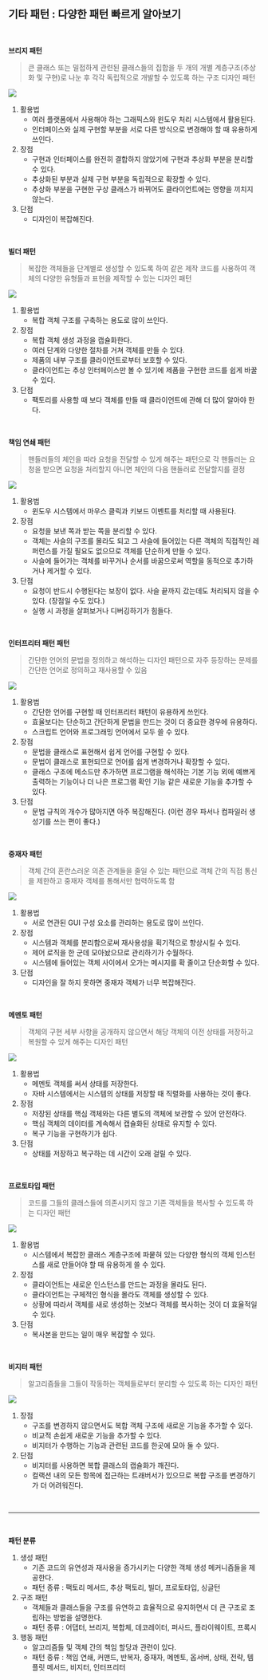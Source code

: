 **기타 패턴 : 다양한 패턴 빠르게 알아보기**
----
<br>

**브리지 패턴**
> 큰 클래스 또는 밀접하게 관련된 클래스들의 집합을 두 개의 개별 계층구조(추상화 및 구현)로 나눈 후 각각 독립적으로 개발할 수 있도록 하는 구조 디자인 패턴

<img src = "https://blog.kakaocdn.net/dn/dD0SuR/btqwsXr3dGN/gcLPkY2KvJOiW1nqUGkQsk/img.png">

1. 활용법
   * 여러 플랫폼에서 사용해야 하는 그래픽스와 윈도우 처리 시스템에서 활용된다.
   * 인터페이스와 실제 구현할 부분을 서로 다른 방식으로 변경해야 할 때 유용하게 쓰인다.
2. 장점
   * 구현과 인터페이스를 완전히 결합하지 않았기에 구현과 추상화 부분을 분리할 수 있다.
   * 추상화된 부분과 실제 구현 부분을 독립적으로 확장할 수 있다.
   * 추상화 부분을 구현한 구상 클래스가 바뀌어도 클라이언트에는 영향을 끼치지 않는다.
3. 단점
   * 디자인이 복잡해진다.


<br>

**빌더 패턴**
> 복잡한 객체들을 단계별로 생성할 수 있도록 하여 같은 제작 코드를 사용하여 객체의 다양한 유형들과 표현을 제작할 수 있는 디자인 패턴

<img src = "https://images.velog.io/images/hero6027/post/dbbe5291-54a9-4324-b2a3-34df05096f42/builderGof.png">

1. 활용법
   * 복합 객체 구조를 구축하는 용도로 많이 쓰인다.
2. 장점
   * 복합 객체 생성 과정을 캡슐화한다.
   * 여러 단계와 다양한 절차를 거쳐 객체를 만들 수 있다.
   * 제품의 내부 구조를 클라이언트로부터 보호할 수 있다.
   * 클라이언트는 추상 인터페이스만 볼 수 있기에 제품을 구현한 코드를 쉽게 바꿀 수 있다.
3. 단점
   * 팩토리를 사용할 때 보다 객체를 만들 때 클라이언트에 관해 더 많이 알아야 한다.


<br>

**책임 연쇄 패턴**
> 핸들러들의 체인을 따라 요청을 전달할 수 있게 해주는 패턴으로 각 핸들러는 요청을 받으면 요청을 처리할지 아니면 체인의 다음 핸들러로 전달할지를 결정

<img src = "https://t1.daumcdn.net/cfile/tistory/2503383F572056D303">

1. 활용법
   * 윈도우 시스템에서 마우스 클릭과 키보드 이벤트를 처리할 때 사용된다.
2. 장점
   * 요청을 보낸 쪽과 받는 쪽을 분리할 수 있다.
   * 객체는 사슬의 구조를 몰라도 되고 그 사슬에 들어있는 다른 객체의 직접적인 레퍼런스를 가질 필요도 없으므로 객체를 단순하게 만들 수 있다.
   * 사슬에 들어가는 객체를 바꾸거나 순서를 바꿈으로써 역할을 동적으로 추가하거나 제거할 수 있다.
3. 단점
   * 요청이 반드시 수행된다는 보장이 없다. 사슬 끝까지 갔는데도 처리되지 않을 수 있다. (장점일 수도 있다.)
   * 실행 시 과정을 살펴보거나 디버깅하기가 힘들다.


<br>

**인터프리터 패턴 패턴**
> 간단한 언어의 문법을 정의하고 해석하는 디자인 패턴으로 자주 등장하는 문제를 간단한 언어로 정의하고 재사용할 수 있음

<img src = "https://velog.velcdn.com/images/weekbelt/post/57c69679-02fd-45d7-b354-2e60e32085f9/image.png">

1. 활용법
   * 간단한 언어를 구현할 때 인터프리터 패턴이 유용하게 쓰인다.
   * 효율보다는 단순하고 간단하게 문법을 만드는 것이 더 중요한 경우에 유용하다.
   * 스크립트 언어와 프로그래밍 언어에서 모두 쓸 수 있다.
2. 장점
   * 문법을 클래스로 표현해서 쉽게 언어를 구현할 수 있다.
   * 문법이 클래스로 표현되므로 언어를 쉽게 변경하거나 확장할 수 있다.
   * 클래스 구조에 메소드만 추가하면 프로그램을 해석하는 기본 기능 외에 예쁘게 출력하는 기능이나 더 나은 프로그램 확인 기능 같은 새로운 기능을 추가할 수 있다.
3. 단점
   * 문법 규칙의 개수가 많아지면 아주 복잡해진다. (이런 경우 파서나 컴파일러 생성기를 쓰는 편이 좋다.)


<br>

**중재자 패턴**
> 객체 간의 혼란스러운 의존 관계들을 줄일 수 있는 패턴으로 객체 간의 직접 통신을 제한하고 중재자 객체를 통해서만 협력하도록 함

<img src = "https://t1.daumcdn.net/cfile/tistory/999B17425C620C4E24">

1. 활용법
   * 서로 연관된 GUI 구성 요소를 관리하는 용도로 많이 쓰인다.
2. 장점
   * 시스템과 객체를 분리함으로써 재사용성을 획기적으로 향상시킬 수 있다.
   * 제어 로직을 한 군데 모아놨으므로 관리하기가 수월하다.
   * 시스템에 들어있는 객체 사이에서 오가는 메시지를 확 줄이고 단순화할 수 있다.
3. 단점
   * 디자인을 잘 하지 못하면 중재자 객체가 너무 복잡해진다.


<br>

**메멘토 패턴**
> 객체의 구현 세부 사항을 공개하지 않으면서 해당 객체의 이전 상태를 저장하고 복원할 수 있게 해주는 디자인 패턴

<img src = "https://velog.velcdn.com/images/weekbelt/post/c14c0d5b-3d44-4848-9ee3-b8521e82fb8b/image.png">

1. 활용법
   * 메멘토 객체를 써서 상태를 저장한다.
   * 자바 시스템에서는 시스템의 상태를 저장할 때 직렬화를 사용하는 것이 좋다.
2. 장점
   * 저장된 상태를 핵심 객체와는 다른 별도의 객체에 보관할 수 있어 안전하다.
   * 핵심 객체의 데이터를 계속해서 캡슐화된 상태로 유지할 수 있다.
   * 복구 기능을 구현하기가 쉽다.
3. 단점
   * 상태를 저장하고 복구하는 데 시간이 오래 걸릴 수 있다.


<br>

**프로토타입 패턴**
> 코드를 그들의 클래스들에 의존시키지 않고 기존 객체들을 복사할 수 있도록 하는 디자인 패턴

<img src = "https://www.baeldung.com/wp-content/uploads/2019/10/Prototype-Pattern.png">

1. 활용법
   * 시스템에서 복잡한 클래스 계층구조에 파뭍혀 있는 다양한 형식의 객체 인스턴스를 새로 만들어야 할 때 유용하게 쓸 수 있다.
2. 장점
   * 클라이언트는 새로운 인스턴스를 만드는 과정을 몰라도 된다.
   * 클라이언트는 구체적인 형식을 몰라도 객체를 생성할 수 있다.
   * 상황에 따라서 객체를 새로 생성하는 것보다 객체를 복사하는 것이 더 효율적일 수 있다.
3. 단점
   * 복사본을 만드는 일이 매우 복잡할 수 있다.


<br>

**비지터 패턴**
> 알고리즘들을 그들이 작동하는 객체들로부터 분리할 수 있도록 하는 디자인 패턴

<img src = "https://fifabell.github.io/assets/images/VisitorUML.png">

1. 장점
   * 구조를 변경하지 않으면서도 복합 객체 구조에 새로운 기능을 추가할 수 있다.
   * 비교적 손쉽게 새로운 기능을 추가할 수 있다.
   * 비지터가 수행하는 기능과 관련된 코드를 한곳에 모아 둘 수 있다.
2. 단점
   * 비지터를 사용하면 복합 클래스의 캡슐화가 깨진다.
   * 컬랙션 내의 모든 항목에 접근하는 트래버서가 있으므로 복합 구조를 변경하기가 더 어려워진다.
  
<br>
<hr>
<br>

**패턴 분류**
1. 생성 패턴
   * 기존 코드의 유연성과 재사용을 증가시키는 다양한 객체 생성 메커니즘들을 제공한다.
   * 패턴 종류 : 팩토리 메서드, 추상 팩토리, 빌더, 프로토타입, 싱글턴
2. 구조 패턴
   * 객체들과 클래스들을 구조를 유연하고 효율적으로 유지하면서 더 큰 구조로 조립하는 방법을 설명한다.
   * 패턴 종류 : 어댑터, 브리지, 복합체, 데코레이터, 퍼사드, 플라이웨이트, 프록시
3. 행동 패턴
   * 알고리즘들 및 객체 간의 책임 할당과 관련이 있다.
   * 패턴 종류 : 책임 연쇄, 커맨드, 반복자, 중재자, 메멘토, 옵서버, 상태, 전략, 템플릿 메서드, 비지터, 인터프리터